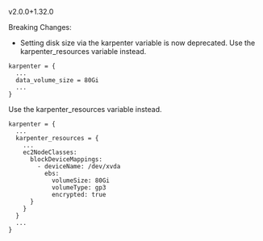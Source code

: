 
v2.0.0+1.32.0

Breaking Changes:

- Setting disk size via the karpenter variable is now deprecated. Use the karpenter_resources variable instead.

```
karpenter = {
  ...
  data_volume_size = 80Gi
  ...
}
```

Use the karpenter_resources variable instead.

```
karpenter = {
  ...
  karpenter_resources = {
    ...
    ec2NodeClasses:
      blockDeviceMappings:
        - deviceName: /dev/xvda
          ebs:
            volumeSize: 80Gi
            volumeType: gp3
            encrypted: true
      }
    }
  }
  ...
}
```
